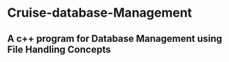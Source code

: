 # Cruise-database-Management 
## A c++ program for Database Management using File Handling Concepts
